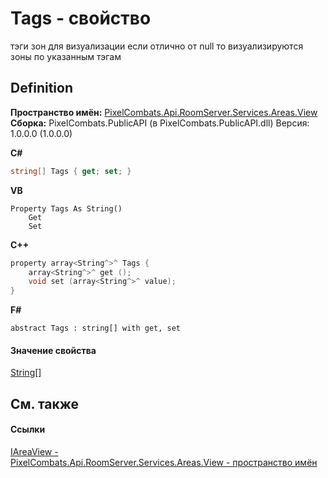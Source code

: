# Tags - свойство


тэги зон для визуализации 
если отлично от null то визуализируются зоны по указанным тэгам




## Definition
**Пространство имён:** <a href="d42615c4-2647-6043-f483-ab072442c0ce">PixelCombats.Api.RoomServer.Services.Areas.View</a>  
**Сборка:** PixelCombats.PublicAPI (в PixelCombats.PublicAPI.dll) Версия: 1.0.0.0 (1.0.0.0)

**C#**
``` C#
string[] Tags { get; set; }
```
**VB**
``` VB
Property Tags As String()
	Get
	Set
```
**C++**
``` C++
property array<String^>^ Tags {
	array<String^>^ get ();
	void set (array<String^>^ value);
}
```
**F#**
``` F#
abstract Tags : string[] with get, set
```



#### Значение свойства
<a href="https://learn.microsoft.com/dotnet/api/system.string" target="_blank" rel="noopener noreferrer">String</a>[]

## См. также


#### Ссылки
<a href="bc285b36-ae28-f2a5-79c2-60e3892f3e32">IAreaView - </a>  
<a href="d42615c4-2647-6043-f483-ab072442c0ce">PixelCombats.Api.RoomServer.Services.Areas.View - пространство имён</a>  
